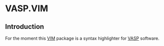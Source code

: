 # VASP.VIM #


## Introduction ##

For the moment this [VIM](http://www.vim.org) package is 
a syntax highlighter for [VASP](http://vasp.at) software.

